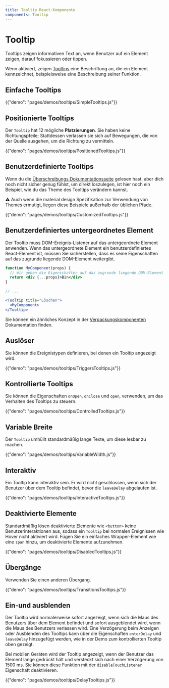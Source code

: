 ```yaml
---
title: Tooltip React-Komponente
components: Tooltip
---
```


# Tooltip

<p class="description">Tooltips zeigen informativen Text an, wenn Benutzer auf ein Element zeigen, darauf fokussieren oder tippen.</p>

Wenn aktiviert, zeigen [Tooltips](https://material.io/design/components/tooltips.html) eine Beschriftung an, die ein Element kennzeichnet, beispielsweise eine Beschreibung seiner Funktion.

## Einfache Tooltips

{{"demo": "pages/demos/tooltips/SimpleTooltips.js"}}

## Positionierte Tooltips

Der `Tooltip` hat 12 mögliche **Platzierungen**. Sie haben keine Richtungspfeile; Stattdessen verlassen sie sich auf Bewegungen, die von der Quelle ausgehen, um die Richtung zu vermitteln.

{{"demo": "pages/demos/tooltips/PositionedTooltips.js"}}

## Benutzerdefinierte Tooltips

Wenn du die [Überschreibungs Dokumentationsseite](/customization/overrides/) gelesen hast, aber dich noch nicht sicher genug fühlst, um direkt loszulegen, ist hier noch ein Beispiel, wie du das Theme des Tooltips verändern kannst.

⚠️ Auch wenn die material design Spezifikation zur Verwendung von Themes ermutigt, liegen diese Beispiele außerhalb der üblichen Pfade.

{{"demo": "pages/demos/tooltips/CustomizedTooltips.js"}}

## Benutzerdefiniertes untergeordnetes Element

Der Tooltip muss DOM-Ereignis-Listener auf das untergeordnete Element anwenden. Wenn das untergeordnete Element ein benutzerdefiniertes React-Element ist, müssen Sie sicherstellen, dass es seine Eigenschaften auf das zugrunde liegende DOM-Element weitergibt.

```jsx
function MyComponent(props) {
  // Wir geben die Eigenschaften auf das zugrunde liegende DOM-Element weiter.
  return <div {...props}>Bin</div>
}

// ...

<Tooltip title="Löschen">
  <MyComponent>
</Tooltip>
```

Sie können ein ähnliches Konzept in der [Verpackungskomponenten](/guides/composition/#wrapping-components) Dokumentation finden.

## Auslöser

Sie können die Ereignistypen definieren, bei denen ein Tooltip angezeigt wird.

{{"demo": "pages/demos/tooltips/TriggersTooltips.js"}}

## Kontrollierte Tooltips

Sie können die Eigenschaften `onOpen`, `onClose` und `open`, verwenden, um das Verhalten des Tooltips zu steuern.

{{"demo": "pages/demos/tooltips/ControlledTooltips.js"}}

## Variable Breite

Der `Tooltip` umhüllt standardmäßig lange Texte, um diese lesbar zu machen.

{{"demo": "pages/demos/tooltips/VariableWidth.js"}}

## Interaktiv

Ein Tooltip kann interaktiv sein. Er wird nicht geschlossen, wenn sich der Benutzer über dem Tooltip befindet, bevor die `leaveDelay` abgelaufen ist.

{{"demo": "pages/demos/tooltips/InteractiveTooltips.js"}}

## Deaktivierte Elemente

Standardmäßig lösen deaktivierte Elemente wie `<button>` keine Benutzerinteraktionen aus, sodass ein `Tooltip` bei normalen Ereignissen wie Hover nicht aktiviert wird. Fügen Sie ein einfaches Wrapper-Element wie eine `span` hinzu, um deaktivierte Elemente aufzunehmen.

{{"demo": "pages/demos/tooltips/DisabledTooltips.js"}}

## Übergänge

Verwenden Sie einen anderen Übergang.

{{"demo": "pages/demos/tooltips/TransitionsTooltips.js"}}

## Ein-und ausblenden

Der Tooltip wird normalerweise sofort angezeigt, wenn sich die Maus des Benutzers über dem Element befindet und sofort ausgeblendet wird, wenn die Maus des Benutzers verlassen wird. Eine Verzögerung beim Anzeigen oder Ausblenden des Tooltips kann über die Eigenschaften `enterDelay` und `leaveDelay` hinzugefügt werden, wie in der Demo zum kontrollierten Tooltip oben gezeigt.

Bei mobilen Geräten wird der Tooltip angezeigt, wenn der Benutzer das Element lange gedrückt hält und versteckt sich nach einer Verzögerung von 1500 ms. Sie können diese Funktion mit der `disableTouchListener` Eigenschaft deaktivieren.

{{"demo": "pages/demos/tooltips/DelayTooltips.js"}}
